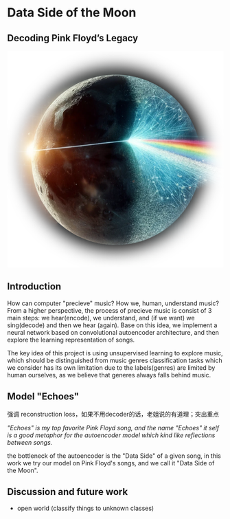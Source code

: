 # Data Side of the Moon 
## Decoding Pink Floyd’s Legacy

![Data Side of the Moon](media/DSOTM.png)

## Introduction

How can computer "precieve" music? How we, human, understand music? From a higher perspective, the process of precieve music is consist of 3 main steps: we hear(encode), we understand, and (if we want) we sing(decode) and then we hear (again). Base on this idea, we implement a neural network based on convolutional autoencoder architecture, and then explore the learning representation of songs.

The key idea of this project is using unsupervised learning to explore music, which should be distinguished from music genres classification tasks which we consider has its own limitation due to the labels(genres) are limited by human ourselves, as we believe that generes always falls behind music.

## Model "Echoes"

强调 reconstruction loss，如果不用decoder的话，老姐说的有道理；突出重点

*"Echoes" is my top favorite Pink Floyd song, and the name "Echoes" it self is a good metaphor for the autoencoder model which kind like reflections between songs.*

the bottleneck of the autoencoder is the "Data Side" of a given song, in this work we try our model on Pink Floyd's songs, and we call it "Data Side of the Moon".

## Discussion and future work

- open world (classify things to unknown classes)

